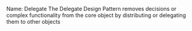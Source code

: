 Name: Delegate
The Delegate Design Pattern removes decisions or complex functionality from the core object by distributing or delegating them to other
objects